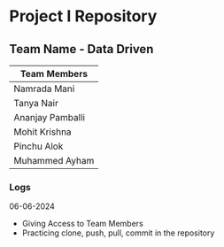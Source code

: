 # Project I Repository 
## Team Name - Data Driven
| Team Members  |
| ------------- |
| Namrada Mani  |
| Tanya Nair    |
| Ananjay Pamballi    |
| Mohit Krishna    |
| Pinchu Alok    |
| Muhammed Ayham |

### Logs
06-06-2024
* Giving Access to Team Members
* Practicing clone, push, pull, commit in the repository
